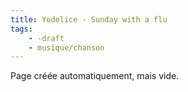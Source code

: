 ```yaml
---
title: Yodelice - Sunday with a flu
tags:
    - -draft
    - musique/chanson
---
```


Page créée automatiquement, mais vide.

